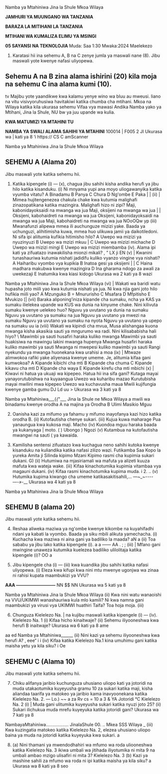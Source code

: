 Namba ya Mtahiniwa
Jina la Shule
Mkoa
Wilaya

**JAMHURI YA MUUNGANO WA TANZANIA**

**BARAZA LA MITIHANI LA TANZANIA**

**MTIHANI WA KUMALIZA ELIMU YA MSINGI**

**05 SAYANSI NA TEKNOLOJIA**
Muda: Saa 1:30 Mwaka:2024
Maelekezo

1. Karatasi hii ina sehemu A, B na C zenye jumla ya maswali nane (8).
Jibu maswali yote kwenye nafasi uliyopewa.

## Sehemu A na B zina alama ishirini (20) kila moja na sehemu C ina alama kumi (10).
tv
Majibu yote yaandikwe kwa kalamu yenye wino wa bluu au mweusi.
liano na vitu visivyoruhusiwa havitakiwi katika chumba cha mtihani.
Mkoa na Wilaya katika kila ukurasa sehemu
Vifaa vya mawasi
Andika Namba yako ya Mtihani, Jina la Shule,
NU bw ya juu upande wa kulia.

**KWA MATUMIZI YA MTAHINI TU**

**NAMBA YA SWALI ALAMA SAHIHI YA MTAHINI**
100014
|
F005
2 JI
Ukurasa wa | kati ya 8 ‘i https:// CS C
amScanner

Namba ya Mtahiniwa
Jina la Shule
Mkoa
Wilaya

## SEHEMU A (Alama 20)
Jibu maswali yote katika sehemu hii.

1. Katika kipengele (i) — (x), chagua jibu sahihi kisha andika herufi ya jibu hilo katika kisanduku.
(i) Ni mnyama yupi ana moyo uliogawanyika katika vyumba vitatu?
   A Binadamu B Panya C Chura D Ng'ombe E Paka | |
(ii) | Mimea hujitengenezea chakula chake kwa kutumia malighafi zinazopatikana katika mazingira. Malighafi hizo ni zipi?
Maji, kabonidayoksaidi na mwanga wa jua
Maji, oksijeni na mwanga wa jua | |
Oksijeni, kabohaidreti na mwanga wa jua
Oksijeni, kabonidayoksaidi na mwanga wa jua
Maji, kabohaidreti na mwanga wa jua
NOoOQw yp
(iii) Mwanafunzi alipewa mmea ili auchunguze mizizi yake. Baada ya uchunguzi, alihitimisha kuwa, mmea huo ulikuwa jamii ya daikotiledoni. Ni sifa ipi aliitumia kufikia hitimisho hilo?
   A Uwepo wa mizizi ya nyuzinyuzi B Uwepo wa mzizi mkuu |
   C Uwepo wa mizizi michache D Uwepo wa mizizi mingi
   E Uwepo wa mizizi miembamba
(iv). Alama ipi kati ya zifuatazo inawakilisha mionzi mikali? ,
” LX ji EN
(v) | Kwanini tunashauriwa kutumia nishati jadidifu kuliko vyanzo vingine vya nishati?
   A Haiharibu vyombo vya kupikia
   B Inatoa gesi ya oksijeni | |
   C Haina madhara makubwa kwenye mazingira
   D Ina gharama ndogo za awali za uwekezaji
   E Inatumika kwa kiasi kidogo
Ukurasa wa 2 kati ya 8 wazi

Namba ya Mtahiniwa
Jina la Shule
Mkoa
Wilaya
(vi) | Wakati wa baridi watu hupasha joto miili yao kwa kutumia nishati ya jua. Ni kwa njia gani joto hilo hufikia miili yao?
   A Mzunguko B = Mnururisho C Msafara
   D Mfpitisho E Mvukizo
[|
(vii) Baraka aliponing’iniza kipande cha sumaku, ncha ya KAS ya sumaku ilielekea upande wa
KUS wa dunia na kinyume chake. Nini kilivuta sumaku kwenye uelekeo huo?
Nguvu ya uvutano ya dunia na sumaku
Nguvu ya uvutano ya sumaku na jua
Nguvu ya uvutano ya mwezi na sumaku
Nguvu ya uvutano ya sumaku na nyota
Nguvu ya uvutano ya upepo na sumaku uu ia
(viii) Wakati wa kipindi cha mvua, Musa alishangaa kuona mwanga kisha akasikia sauti ya mngurumo wa radi. Nini kilisababisha hali hiyo?
\ Mawimbi ya sauti husafiri haraka kuliko mwanga
Mawimbi ya sauti huakisiwa na mawingu lakini mwanga hupenya
Mwanga husafiri haraka kuliko mawimbi ya sauti
Mwanga ni mwepesi kuliko mawimbi ya sauti
Rangi nyekundu ya mwanga huonekana kwa urahisi a
moa
(ix) | Mtwaze alimwokoa rafiki yake aliyenasa kwenye umeme. Je, alitumia kifaa gani kumwokoa?
   A Kipande kibichi cha mti B Kipande cha chuma
   C Kipande kikavu cha mti D Kipande cha waya
   E Kipande kirefu cha mti mbichi
(x) | Kiwavi ni hatua ya ukuaji wa kipepeo. Hatua hii ina sifa gani?
Kutaga mayai yanayorutubishwa na kuyaangua
Uwezo wa kuharibu mazao
Kurutubisha mayai mwilini mwa kipepeo
Uwezo wa kuchavusha maua
Mwili kujifungia kwenye gamba gumu
DJ Ld uu >
Ukurasa wa 3 kati ya 8

Namba ya Mtahiniwa___{_{_"___
Jina la Shule ne
Mkoa
Wilaya a mwili wa binadamu kwenye orodha A na majina ya
Orodha B
Ulimi
Masikio
Mguu

2. Oanisha kazi za mifumo ya fahamu y mifumo inayofanya kazi hizo katika orodha B.
(ii) Kutofautisha chenye sukari.
(iii) Kujua kuwa maharage Pua yanaungua kwa kukosa maji.
Macho
(iv) Kuondoa mguu haraka baada ya kukanyaga |
moto. ( ) Ubongo
) Ngozi
(v) Kutambua na kutofautisha mwangwi na sauti (
ya kawaida.

3. Kamilisha sentensi zifuatazo kwa kuchagua neno sahihi kutoka kwenye kisanduku na kuliandika katika nafasi zilizo wazi.
Futikamba Saa
Kopo la yureka
Amita ji
Silinda kipimo Mzani
Kipimo rasmi cha kupimia sukari dukani.
G)
(ii) Hutumiwa na mjasiriamali wa mafuta ya alizeti kuuza mafuta kwa wateja wake.
(iii) Kifaa kinachotumika kupimia vitambaa vya magauni dukani.
(iv) Kifaa rasmi kinachotumika kupima muda. i 2. ..
(v) Hutumika kupima kiwango cha umeme katikasakitisahili,... —~_~-_-_-_-_—_-»-___
Ukurasa wa 4 kati ya 8

Namba ya Mtahiniwa
Jina la Shule
Mkoa
Wilaya

## SEHEMU B (alama 20)
Jibu maswali yote katika sehemu hii.

4. Reshaa aliweka maziwa ya ng'ombe kwenye kikombe na kuyahifadhi ndani ya kabati la vyombo.
Baada ya siku mbili alikuta yamechacha.
(i) Kuchacha kwa maziwa ni aina gani ya badiliko la maada?
aN
a
(ii) Toa sababu ya jibu lako katika kipengele (i).
a a ——
AA .
; ;
(iii) | Mfano gani mwingine unaweza kutumika kuelezea badiliko ulilolitaja katika kipengele (i)?
OO
a

5. Jibu kipengele cha (i) — (iii) kwa kuandika jibu sahihi katika nafasi uliyopewa.
(i) Eleza kwa kifupi kwa nini mtu mwenye ugonjwa wa zinaa ni rahisi kupata maambukizi ya
VVU?

**AAA —————————**
NN $$
NN
Ukurasa wa 5 kati ya 8

Namba ya Mtahiniwa
Jina la Shule
Mkoa
Wilaya
(ii) Kwa nini watu wanaoishi na VVU/UKIMWI wanashauriwa kula mlo kamili?
Ni kwa namna gani maambukizi ya virusi vya UKIMWI huathiri Taifa? Toa hoja moja.
(iii)

6. Chunguza Kielelezo Na. | na kujibu maswali katika kipengele (i) — (iv).
Kielelezo Na. 1
(i) Kifaa hicho kinaitwaje?
(ii) Sehemu iliyooneshwa kwa herufi B inaitwaje?
Ukurasa wa 6 kati ya 8 ame

aa ed
Namba ya Mtahiniwa______
(ii) Nini kazi ya sehemu iliyooneshwa kwa herufi A? ,
eee“
i i
(iv) Kifaa katika Kielelezo Na.1 kina umuhimu gani katika maisha yetu ya kila siku?
i
Oe

## SEHEMU C (Alama 10)
Jibu maswali yote katika sehemu hii.

7. Chiku alifanya jaribio kuchunguza uhusiano uliopo kati ya jotoridi na muda utakaotumika kuyeyusha gramu 10 za sukari katika maji, kisha aliandaa taarifa ya matokeo ya jaribio kama inavyoonekana katika Kielelezo Na. 2. 
—
Lo.)
~~
a za
Rv cs
= 10
a
3
&
YA
Jotoridi °C
Kielelezo Na. 2
(i) | Muda gani ulitumika kuyeyusha sukari katika nyuzi joto 25?
(ii) Sukari ilichukua muda mrefu kuyeyuka katika jotoridi gani?
Ukurasa wa 7 kati ya 8

NambayaMtahiniwa..................
JinalaShule 00. ..
Mkea SSS
Wilaya _
(iii) Kwa kuzingatia matokeo katika Kielelezo Na. 2, elezea uhusiano uliopo baina ya muda na jotoridi katika kuyeyuka kwa sukari.
a

8. (a) Nini thamani ya mwendodhahiri wa mfumo wa roda uliooneshwa katika Kielelezo Na. 3
ikiwa umbali wa jitihada iliyotumika ni mita 9 na umbali ambao mzigo ulisafiri ni mita 3?
Kielelezo Na. 3
(b) Kazi ya mashine sahili za mfumo wa roda ni ipi katika maisha ya kila siku?
a
Ukurasa wa 8 kati ya 8 seo